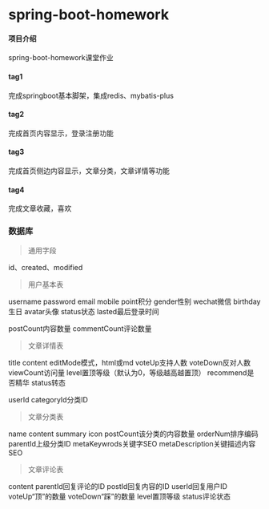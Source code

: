 # spring-boot-homework

#### 项目介绍
spring-boot-homework课堂作业

#### tag1
完成springboot基本脚架，集成redis、mybatis-plus

#### tag2
完成首页内容显示，登录注册功能

#### tag3
完成首页侧边内容显示，文章分类，文章详情等功能

#### tag4
完成文章收藏，喜欢



### 数据库
> 通用字段

id、created、modified

> 用户基本表

username
password
email
mobile
point积分
gender性别
wechat微信
birthday生日
avatar头像
status状态
lasted最后登录时间

postCount内容数量
commentCount评论数量


> 文章详情表

title
content
editMode模式，html或md
voteUp支持人数
voteDown反对人数
viewCount访问量
level置顶等级（默认为0，等级越高越置顶）
recommend是否精华
status转态

userId
categoryId分类ID


> 文章分类表

name
content
summary
icon
postCount该分类的内容数量
orderNum排序编码
parentId上级分类ID
metaKeywrods关键字SEO
metaDescription关键描述内容SEO

> 文章评论表

content
parentId回复评论的ID
postId回复内容的ID
userId回复用户ID
voteUp“顶”的数量
voteDown“踩”的数量
level置顶等级
status评论状态
